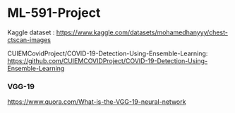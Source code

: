 # ML-591-Project

Kaggle dataset : https://www.kaggle.com/datasets/mohamedhanyyy/chest-ctscan-images

CUIEMCovidProject/COVID-19-Detection-Using-Ensemble-Learning: https://github.com/CUIEMCOVIDProject/COVID-19-Detection-Using-Ensemble-Learning


### VGG-19

https://www.quora.com/What-is-the-VGG-19-neural-network
